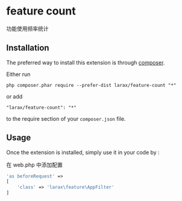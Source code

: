 feature count
=============
功能使用频率统计

Installation
------------

The preferred way to install this extension is through [composer](http://getcomposer.org/download/).

Either run

```
php composer.phar require --prefer-dist larax/feature-count "*"
```

or add

```
"larax/feature-count": "*"
```

to the require section of your `composer.json` file.


Usage
-----

Once the extension is installed, simply use it in your code by  :

在 web.php 中添加配置

```php
'as beforeRequest' => 
[
    'class' => 'larax\feature\AppFilter'
]